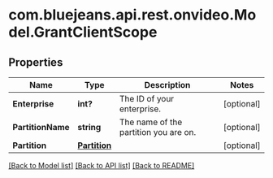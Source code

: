 # com.bluejeans.api.rest.onvideo.Model.GrantClientScope
## Properties

Name | Type | Description | Notes
------------ | ------------- | ------------- | -------------
**Enterprise** | **int?** | The ID of your enterprise. | [optional] 
**PartitionName** | **string** | The name of the partition you are on. | [optional] 
**Partition** | [**Partition**](Partition.md) |  | [optional] 

[[Back to Model list]](../README.md#documentation-for-models) [[Back to API list]](../README.md#documentation-for-api-endpoints) [[Back to README]](../README.md)

